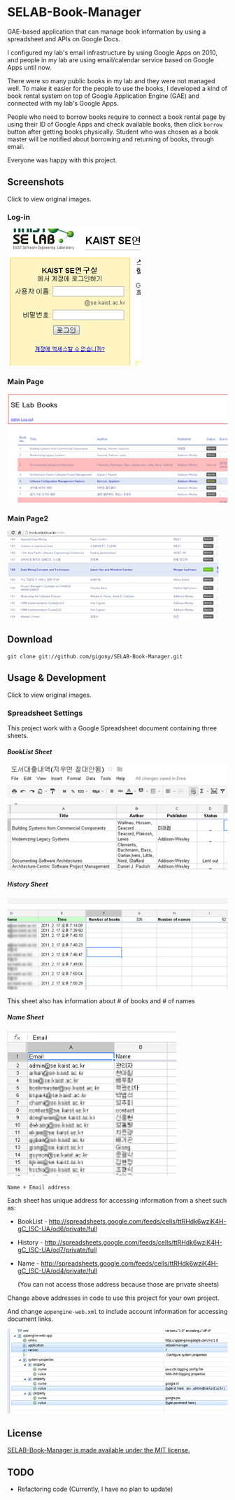 SELAB-Book-Manager
==================

GAE-based application that can manage book information by using  a spreadsheet and APIs on Google Docs.

I configured my lab's email infrastructure by using Google Apps on 2010, 
and people in my lab are using email/calendar service based on Google Apps until now.

There were so many public books in my lab and they were not managed well.
To make it easier for the people to use the books, I developed a kind of book rental system on top of Google Application Engine (GAE)
and connected with my lab's Google Apps.

People who need to borrow books require to connect a book rental page by using their ID of Google Apps and 
check available books, then click `borrow` button after getting books physically. 
Student who was chosen as a book master will be notified about borrowing and returning of books, through email.

Everyone was happy with this project.

Screenshots
-----------------
Click to view original images.
### Log-in
[![Login](https://github.com/gigony/SELAB-Book-Manager/raw/master/Screenshots/Login_th.png)](https://github.com/gigony/SELAB-Book-Manager/raw/master/Screenshots/Login.png)

### Main Page
[![MainPage](https://github.com/gigony/SELAB-Book-Manager/raw/master/Screenshots/MainPage_th.png)](https://github.com/gigony/SELAB-Book-Manager/raw/master/Screenshots/MainPage.png)

### Main Page2
[![MainPage2](https://github.com/gigony/SELAB-Book-Manager/raw/master/Screenshots/MainPage2_th.png)](https://github.com/gigony/SELAB-Book-Manager/raw/master/Screenshots/MainPage2.png)

Download
--------

`git clone git://github.com/gigony/SELAB-Book-Manager.git`

Usage & Development
-------------------
Click to view original images.

### Spreadsheet Settings
This project work with a Google Spreadsheet document containing three sheets.


##### BookList Sheet
[![SpreadSheet1](https://github.com/gigony/SELAB-Book-Manager/raw/master/Screenshots/SpreadSheet1_th.png)](https://github.com/gigony/SELAB-Book-Manager/raw/master/Screenshots/SpreadSheet1.png)


##### History Sheet
[![SpreadSheet2](https://github.com/gigony/SELAB-Book-Manager/raw/master/Screenshots/SpreadSheet2_th.png)](https://github.com/gigony/SELAB-Book-Manager/raw/master/Screenshots/SpreadSheet2.png)

This sheet also has information about \# of books and \# of names


##### Name Sheet 
[![SpreadSheet3](https://github.com/gigony/SELAB-Book-Manager/raw/master/Screenshots/SpreadSheet3_th.png)](https://github.com/gigony/SELAB-Book-Manager/raw/master/Screenshots/SpreadSheet3.png)

`Name + Email address`


Each sheet has unique address for accessing information from a sheet such as: 
  * BookList - http://spreadsheets.google.com/feeds/cells/ttRHdk6wziK4H-gC_ISC-UA/od6/private/full
  * History - http://spreadsheets.google.com/feeds/cells/ttRHdk6wziK4H-gC_ISC-UA/od7/private/full
  * Name - http://spreadsheets.google.com/feeds/cells/ttRHdk6wziK4H-gC_ISC-UA/od4/private/full

    (You can not access those address because those are private sheets)

Change above addresses in code to use this project for your own project.

And change `appengine-web.xml` to include account information for accessing document links.

[![Configuration](https://github.com/gigony/SELAB-Book-Manager/raw/master/Screenshots/Configuration_th.png)](https://github.com/gigony/SELAB-Book-Manager/raw/master/Screenshots/Configuration.png)



License
-------
[SELAB-Book-Manager is made available under the MIT license.](http://gigony.mit-license.org/2010)




TODO
----
  * Refactoring code (Currently, I have no plan to update)

